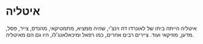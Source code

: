 # איטליה

איטליה הייתה ביתו של לאונרדו דה וינצ'י, שהיה ממציא, מתמטיקאי, מהנדס, צייר, פסל,
מדען, מוזיקאי ועוד. ציירים רבים אחרים, כמו רפאל ומיכאלאנג'לו, היו גם הם מאיטליה.

